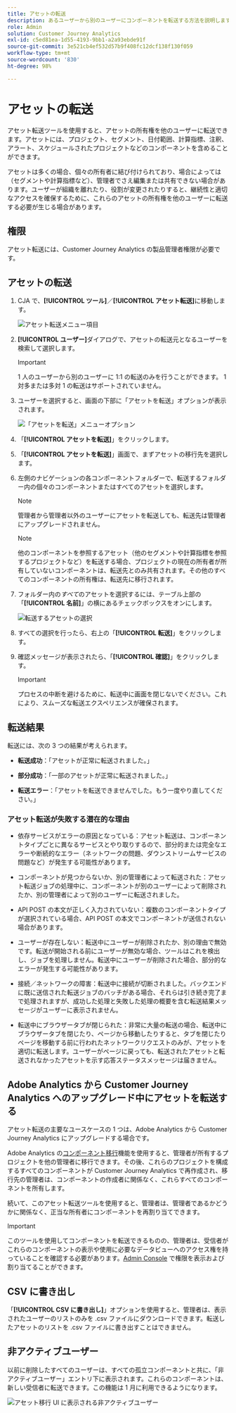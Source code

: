 ```yaml
---
title: アセットの転送
description: あるユーザーから別のユーザーにコンポーネントを転送する方法を説明します。
role: Admin
solution: Customer Journey Analytics
exl-id: c5ed81ea-1d55-4193-9bb1-a2a93ebde91f
source-git-commit: 3e521cb4ef532d57b9f408fc12dcf138f130f059
workflow-type: tm+mt
source-wordcount: '830'
ht-degree: 98%

---
```


# アセットの転送

アセット転送ツールを使用すると、アセットの所有権を他のユーザーに転送できます。アセットには、プロジェクト、セグメント、日付範囲、計算指標、注釈、アラート、スケジュールされたプロジェクトなどのコンポーネントを含めることができます。

アセットは多くの場合、個々の所有者に結び付けられており、場合によっては（セグメントや計算指標など）、管理者でさえ編集または共有できない場合があります。ユーザーが組織を離れたり、役割が変更されたりすると、継続性と適切なアクセスを確保するために、これらのアセットの所有権を他のユーザーに転送する必要が生じる場合があります。

## 権限

アセット転送には、Customer Journey Analytics の製品管理者権限が必要です。

## アセットの転送

1. CJA で、**[!UICONTROL ツール]**／**[!UICONTROL アセット転送]**&#x200B;に移動します。

   ![アセット転送メニュー項目](/help/tools/asset-transfer/assets/asset-transfer.png)

1. **[!UICONTROL ユーザー]**&#x200B;ダイアログで、アセットの転送元となるユーザーを検索して選択します。

   >[!IMPORTANT]
   >
   >1 人のユーザーから別のユーザーに 1:1 の転送のみを行うことができます。 1 対多または多対 1 の転送はサポートされていません。


1. ユーザーを選択すると、画面の下部に「アセットを転送」オプションが表示されます。

   ![「アセットを転送」メニューオプション](/help/tools/asset-transfer/assets/after-selection.png)

1. 「**[!UICONTROL アセットを転送]**」をクリックします。

1. 「**[!UICONTROL アセットを転送]**」画面で、まずアセットの移行先を選択します。

1. 左側のナビゲーションの各コンポーネントフォルダーで、転送するフォルダー内の個々のコンポーネントまたはすべてのアセットを選択します。

   >[!NOTE]
   >
   >管理者から管理者以外のユーザーにアセットを転送しても、転送先は管理者にアップグレードされません。


   >[!NOTE]
   >
   >    他のコンポーネントを参照するアセット（他のセグメントや計算指標を参照するプロジェクトなど）を転送する場合、プロジェクトの現在の所有者が所有していないコンポーネントは、転送先とのみ共有されます。その他のすべてのコンポーネントの所有権は、転送先に移行されます。

1. フォルダー内の&#x200B;_すべて_&#x200B;のアセットを選択するには、テーブル上部の「**[!UICONTROL 名前]**」の横にあるチェックボックスをオンにします。

   ![転送するアセットの選択](/help/tools/asset-transfer/assets/select-assets.png)

1. すべての選択を行ったら、右上の「**[!UICONTROL 転送]**」をクリックします。

1. 確認メッセージが表示されたら、「**[!UICONTROL 確認]**」をクリックします。

   >[!IMPORTANT]
   >
   >プロセスの中断を避けるために、転送中に画面を閉じないでください。これにより、スムーズな転送エクスペリエンスが確保されます。

## 転送結果

転送には、次の 3 つの結果が考えられます。

- **転送成功**：「アセットが正常に転送されました。」

- **部分成功**：「一部のアセットが正常に転送されました。」

- **転送エラー**：「アセットを転送できませんでした。もう一度やり直してください。」

### アセット転送が失敗する潜在的な理由

- 依存サービスがエラーの原因となっている：アセット転送は、コンポーネントタイプごとに異なるサービスとやり取りするので、部分的または完全なエラーや断続的なエラー（ネットワークの問題、ダウンストリームサービスの問題など）が発生する可能性があります。

- コンポーネントが見つからないか、別の管理者によって転送された：アセット転送ジョブの処理中に、コンポーネントが別のユーザーによって削除されたか、別の管理者によって別のユーザーに転送されました。

- API POST の本文が正しく入力されていない：複数のコンポーネントタイプが選択されている場合、API POST の本文でコンポーネントが送信されない場合があります。

- ユーザーが存在しない：転送中にユーザーが削除されたか、別の理由で無効です。転送が開始される前にユーザーが無効な場合、ツールはこれを検出し、ジョブを処理しません。転送中にユーザーが削除された場合、部分的なエラーが発生する可能性があります。

- 接続／ネットワークの障害：転送中に接続が切断されました。バックエンドに既に送信された転送ジョブのバッチがある場合、それらは引き続き完了まで処理されますが、成功した処理と失敗した処理の概要を含む転送結果メッセージがユーザーに表示されません。

- 転送中にブラウザータブが閉じられた：非常に大量の転送の場合、転送中にブラウザータブを閉じたり、ページから移動したりすると、タブを閉じたりページを移動する前に行われたネットワークリクエストのみが、アセットを適切に転送します。ユーザーがページに戻っても、転送されたアセットと転送されなかったアセットを示す応答ステータスメッセージは届きません。

## Adobe Analytics から Customer Journey Analytics へのアップグレード中にアセットを転送する

アセット転送の主要なユースケースの 1 つは、Adobe Analytics から Customer Journey Analytics にアップグレードする場合です。

Adobe Analytics の[コンポーネント移行](https://experienceleague.adobe.com/jp/docs/analytics/admin/admin-tools/component-migration/component-migration)機能を使用すると、管理者が所有するプロジェクトを他の管理者に移行できます。その後、これらのプロジェクトを構成するすべてのコンポーネントが Customer Journey Analytics で再作成され、移行先の管理者は、コンポーネントの作成者に関係なく、これらすべてのコンポーネントを所有します。

続いて、このアセット転送ツールを使用すると、管理者は、管理者であるかどうかに関係なく、正当な所有者にコンポーネントを再割り当てできます。

>[!IMPORTANT]
>
>このツールを使用してコンポーネントを転送できるものの、管理者は、受信者がこれらのコンポーネントの表示や使用に必要なデータビューへのアクセス権を持っていることを確認する必要があります。[Admin Console](https://helpx.adobe.com/jp/enterprise/using/admin-console.html) で権限を表示および割り当てることができます。

## CSV に書き出し

「**[!UICONTROL CSV に書き出し]**」オプションを使用すると、管理者は、表示されたユーザーのリストのみを .csv ファイルにダウンロードできます。転送したアセットのリストを .csv ファイルに書き出すことはできません。

## 非アクティブユーザー

以前に削除したすべてのユーザーは、すべての孤立コンポーネントと共に、「非アクティブユーザー」エントリ下に表示されます。これらのコンポーネントは、新しい受信者に転送できます。この機能は 1 月に利用できるようになります。

![アセット移行 UI に表示される非アクティブユーザー](assets/inactive-users.png)


